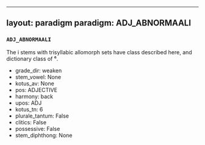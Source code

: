 
---
layout: paradigm
paradigm: ADJ_ABNORMAALI
---
### ` ADJ_ABNORMAALI `

The i stems with trisyllabic allomorph sets have class described here, and dictionary class of ⁶.
* grade_dir: weaken
* stem_vowel: None
* kotus_av: None
* pos: ADJECTIVE
* harmony: back
* upos: ADJ
* kotus_tn: 6
* plurale_tantum: False
* clitics: False
* possessive: False
* stem_diphthong: None
